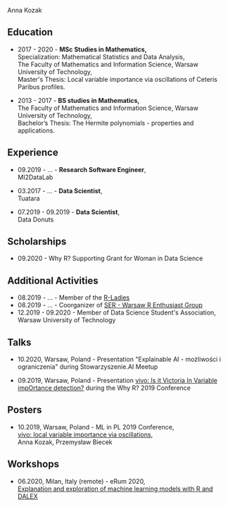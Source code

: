 Anna Kozak

## Education

* 2017 - 2020 - **MSc Studies in Mathematics,**  <br /> 
Specialization: Mathematical Statistics and Data Analysis,  <br /> 
The Faculty of Mathematics and Information Science, Warsaw University of Technology, <br /> 
Master's Thesis: Local variable importance via oscillations of Ceteris Paribus profiles.

* 2013 - 2017 - **BS studies in Mathematics,** <br /> 
The Faculty of Mathematics and Information Science, Warsaw University of Technology, <br /> 
Bachelor’s Thesis: The Hermite polynomials - properties and applications.

## Experience

* 09.2019 - ... - **Research Software Engineer**, <br /> 
 MI2DataLab

* 03.2017 - ... - **Data Scientist**, <br /> 
 Tuatara

* 07.2019 - 09.2019 - **Data Scientist**, <br /> 
 Data Donuts

## Scholarships

* 09.2020 - Why R? Supporting Grant for Woman in Data Science

## Additional Activities

* 08.2019 - ... -  Member of the [R-Ladies](https://rladies.org)
* 08.2019 - ... - Coorganizer of [SER - Warsaw R Enthusiast Group](https://www.meetup.com/Spotkania-Entuzjastow-R-Warsaw-R-Users-Group-Meetup/)
* 12.2019 - 09.2020 - Member of Data Science Student's Association, Warsaw University of Technology


## Talks

* 10.2020, Warsaw, Poland - Presentation "Explainable AI - możliwości i ograniczenia" during Stowarzyszenie.AI Meetup

* 09.2019, Warsaw, Poland - Presentation [vivo: Is it Victoria In Variable impOrtance detection?](https://github.com/WhyR2019/presentations/blob/master/Lightnings/vivo.pdf) during the Why R? 2019 Conference

## Posters

* 10.2019, Warsaw, Poland -  ML in PL 2019 Conference,</br>
[vivo: local variable importance via oscillations](https://github.com/mi2-warsaw/MI2/blob/master/Plakaty/2019_11_Anna_Kozak_vivo_MLinPL.pdf), </br>
Anna Kozak, Przemysław Biecek


## Workshops

* 06.2020, Milan, Italy (remote) - eRum 2020, </br>
[Explanation and exploration of machine learning models with R and DALEX](https://github.com/pbiecek/XAIatERUM2020)


